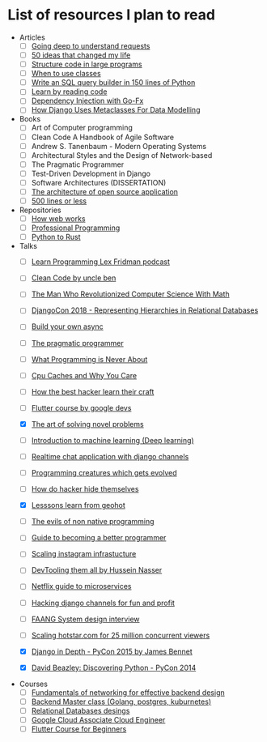 # List of resources I plan to read

- Articles
  - [ ] [Going deep to understand requests](https://medium.com/@anthonypjshaw/python-requests-deep-dive-a0a5c5c1e093)
  - [ ] [50 ideas that changed my life](https://perell.com/essay/50-ideas-that-changed-my-life/)
  - [ ] [Structure code in large programs](https://death.andgravity.com/aosa)
  - [ ] [When to use classes ](https://death.andgravity.com/same-arguments)
  - [ ] [Write an SQL query builder in 150 lines of Python](https://death.andgravity.com/query-builder-how)
  - [ ] [Learn by reading code](https://death.andgravity.com/stdlib)
  - [ ] [Dependency Injection with Go-Fx](https://medium.com/wesionary-team/dependency-injection-with-go-fx-b698a6585cf0)
  - [ ] [How Django Uses Metaclasses For Data Modelling](https://medium.com/swlh/how-django-use-data-descriptors-metaclasses-for-data-modelling-14b307280fce)
- Books
  - [ ] Art of Computer programming
  - [ ] Clean Code A Handbook of Agile Software
  - [ ] Andrew S. Tanenbaum - Modern Operating Systems
  - [ ] Architectural Styles and the Design of Network-based 
  - [ ] The Pragmatic Programmer
  - [ ] Test-Driven Development in Django
  - [ ] Software Architectures (DISSERTATION)
  - [ ] [The architecture of open source application](http://aosabook.org/en/index.html#aosa2)
  - [ ] [500 lines or less](http://aosabook.org/en/index.html#500lines)

- Repositories
  - [ ] [How web works](https://github.com/vasanthk/how-web-works)
  - [ ] [Professional Programming](https://github.com/charlax/professional-programming)
  - [ ] [Python to Rust](https://github.com/rochacbruno/py2rs)
- Talks
  - [ ] [Learn Programming Lex Fridman podcast](https://www.youtube.com/watch?v=j-BVv0XW1H8)
  - [ ] [Clean Code by uncle ben](https://youtu.be/7EmboKQH8lM)
  - [ ] [The Man Who Revolutionized Computer Science With Math](https://youtu.be/rkZzg7Vowao)
  - [ ] [DjangoCon 2018 - Representing Hierarchies in Relational Databases](https://youtu.be/CRxjoklS8v0)
  - [ ] [Build your own async](https://youtu.be/Y4Gt3Xjd7G8)
  - [ ] [The pragmatic programmer](https://youtu.be/4yQtztHmct4)
  - [ ] [What Programming is Never About](https://youtu.be/Lzc3HcIgXis)
  - [ ] [Cpu Caches and Why You Care](https://youtu.be/WDIkqP4JbkE)
  - [ ] [How the best hacker learn their craft](https://youtu.be/6vj96QetfTg)
  - [ ] [Flutter course by google devs](https://youtu.be/CPmN4-i9zC8)
  - [X] [The art of solving novel problems](https://youtu.be/wGP1Tm8xyPI)
  - [ ] [Introduction to machine learning (Deep learning)](https://youtu.be/iOh7QUZGyiU)
  - [ ] [Realtime chat application with django channels](https://youtu.be/4t11vbDlyvs)
  - [ ] [Programming creatures which gets evolved](https://youtu.be/N3tRFayqVtk)
  - [ ] [How do hacker hide themselves](https://www.youtube.com/watch?v=BWVyp0wYpgA)
  - [X] [Lesssons learn from geohot](https://youtu.be/2dijE1JXyEA)
  - [ ] [The evils of non native programming](https://youtu.be/tK50z_gUpZI)
  - [ ] [Guide to becoming a better programmer](https://jeffandcaseyshow.com/jacs_0004_0016)
  - [ ] [Scaling instagram infrastucture](https://youtu.be/hnpzNAPiC0E)
  - [ ] [DevTooling them all by Hussein Nasser](https://youtube.com/playlist?list=PLQnljOFTspQX9U79P6eD_V9USIUTE9yAD)
  - [ ] [Netflix guide to microservices](https://youtu.be/CZ3wIuvmHeM)
  - [ ] [Hacking django channels for fun and profit](https://youtu.be/DK74vjuhpuM)
  - [ ] [FAANG System design interview](https://youtu.be/DK74vjuhpuM)
  - [ ] [Scaling hotstar.com for 25 million concurrent viewers](https://youtu.be/QjvyiyH4rr0)
  - [X] [Django in Depth - PyCon 2015 by James Bennet](https://youtu.be/tkwZ1jG3XgA)
  - [X] [David Beazley: Discovering Python - PyCon 2014](https://youtu.be/RZ4Sn-Y7AP8)


- Courses
  - [ ] [Fundamentals of networking for effective backend design](https://www.udemy.com/course/fundamentals-of-networking-for-effective-backend-design/)
  - [ ] [Backend Master class (Golang, postgres, kuburnetes)](https://www.udemy.com/course/backend-master-class-golang-postgresql-kubernetes)
  - [ ] [Relational Databases desings](https://www.udemy.com/course/relational-database-design/)
  - [ ] [Google Cloud Associate Cloud Engineer](https://youtu.be/jpno8FSqpc8)
  - [ ] [Flutter Course for Beginners](https://youtu.be/VPvVD8t02U8)
